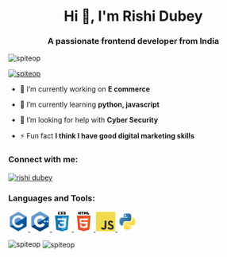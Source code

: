 <h1 align="center">Hi 👋, I'm Rishi Dubey</h1>
<h3 align="center">A passionate frontend developer from India</h3>

<p align="left"> <img src="https://komarev.com/ghpvc/?username=spiteop&label=Profile%20views&color=0e75b6&style=flat" alt="spiteop" /> </p>

<p align="left"> <a href="https://github.com/ryo-ma/github-profile-trophy"><img src="https://github-profile-trophy.vercel.app/?username=spiteop" alt="spiteop" /></a> </p>

- 🔭 I’m currently working on **E commerce**

- 🌱 I’m currently learning **python, javascript**

- 🤝 I’m looking for help with **Cyber Security**

- ⚡ Fun fact **I think I have good digital marketing skills**

<h3 align="left">Connect with me:</h3>
<p align="left">
<a href="https://linkedin.com/in/rishi dubey" target="blank"><img align="center" src="https://raw.githubusercontent.com/rahuldkjain/github-profile-readme-generator/master/src/images/icons/Social/linked-in-alt.svg" alt="rishi dubey" height="30" width="40" /></a>
</p>

<h3 align="left">Languages and Tools:</h3>
<p align="left"> <a href="https://www.cprogramming.com/" target="_blank" rel="noreferrer"> <img src="https://raw.githubusercontent.com/devicons/devicon/master/icons/c/c-original.svg" alt="c" width="40" height="40"/> </a> <a href="https://www.w3schools.com/cpp/" target="_blank" rel="noreferrer"> <img src="https://raw.githubusercontent.com/devicons/devicon/master/icons/cplusplus/cplusplus-original.svg" alt="cplusplus" width="40" height="40"/> </a> <a href="https://www.w3schools.com/css/" target="_blank" rel="noreferrer"> <img src="https://raw.githubusercontent.com/devicons/devicon/master/icons/css3/css3-original-wordmark.svg" alt="css3" width="40" height="40"/> </a> <a href="https://www.w3.org/html/" target="_blank" rel="noreferrer"> <img src="https://raw.githubusercontent.com/devicons/devicon/master/icons/html5/html5-original-wordmark.svg" alt="html5" width="40" height="40"/> </a> <a href="https://developer.mozilla.org/en-US/docs/Web/JavaScript" target="_blank" rel="noreferrer"> <img src="https://raw.githubusercontent.com/devicons/devicon/master/icons/javascript/javascript-original.svg" alt="javascript" width="40" height="40"/> </a> <a href="https://www.python.org" target="_blank" rel="noreferrer"> <img src="https://raw.githubusercontent.com/devicons/devicon/master/icons/python/python-original.svg" alt="python" width="40" height="40"/> </a> </p>

<p><img align="left" src="https://github-readme-stats.vercel.app/api/top-langs?username=spiteop&show_icons=true&locale=en&layout=compact" alt="spiteop" /></p>

<p>&nbsp;<img align="center" src="https://github-readme-stats.vercel.app/api?username=spiteop&show_icons=true&locale=en" alt="spiteop" /></p>
